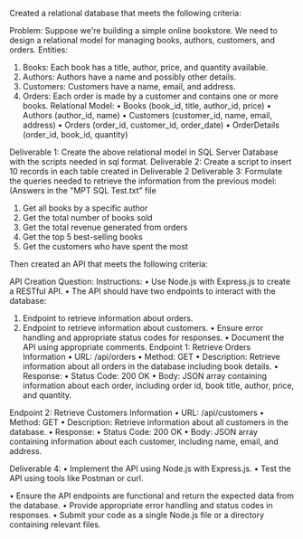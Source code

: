 Created a relational database that meets the following criteria:

Problem:
Suppose we're building a simple online bookstore. We need to design a relational model
for managing books, authors, customers, and orders.
Entities:
1. Books: Each book has a title, author, price, and quantity available.
2. Authors: Authors have a name and possibly other details.
3. Customers: Customers have a name, email, and address.
4. Orders: Each order is made by a customer and contains one or more books.
Relational Model:
• Books (book_id, title, author_id, price)
• Authors (author_id, name)
• Customers (customer_id, name, email, address)
• Orders (order_id, customer_id, order_date)
• OrderDetails (order_id, book_id, quantity)

Deliverable 1: Create the above relational model in SQL Server Database with the
scripts needed in sql format.
Deliverable 2: Create a script to insert 10 records in each table created in Deliverable 2
Deliverable 3: Formulate the queries needed to retrieve the information from the
previous model: (Answers in the "MPT SQL Test.txt" file
1. Get all books by a specific author
2. Get the total number of books sold
3. Get the total revenue generated from orders
4. Get the top 5 best-selling books
5. Get the customers who have spent the most

Then created an API that meets the following criteria:

API Creation Question:
Instructions:
• Use Node.js with Express.js to create a RESTful API.
• The API should have two endpoints to interact with the database:
1. Endpoint to retrieve information about orders.
2. Endpoint to retrieve information about customers.
• Ensure error handling and appropriate status codes for responses.
• Document the API using appropriate comments.
Endpoint 1: Retrieve Orders Information
• URL: /api/orders
• Method: GET
• Description: Retrieve information about all orders in the database including
book details.
• Response:
• Status Code: 200 OK
• Body: JSON array containing information about each order, including
order id, book title, author, price, and quantity.

Endpoint 2: Retrieve Customers Information
• URL: /api/customers
• Method: GET
• Description: Retrieve information about all customers in the database.
• Response:
• Status Code: 200 OK
• Body: JSON array containing information about each customer, including
name, email, and address.

Deliverable 4:
• Implement the API using Node.js with Express.js.
• Test the API using tools like Postman or curl.

• Ensure the API endpoints are functional and return the expected data from the
database.
• Provide appropriate error handling and status codes in responses.
• Submit your code as a single Node.js file or a directory containing relevant files.

   
